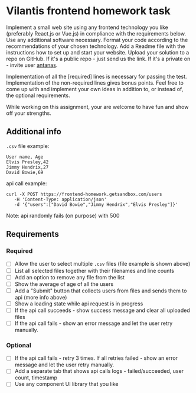 # Vilantis frontend homework task

Implement a small web site using any frontend technology you like (preferably React.js or Vue.js) in compliance with the requirements below. Use any additional software necessary. Format your code according to the recommendations of your chosen technology. Add a Readme file with the instructions how to set up and start your website. Upload your solution to a repo on GitHub. If it's a public repo - just send us the link. If it's a private on - invite user [antanas](https://github.com/antanas).

Implementation of all the [required] lines is necessary for passing the test. Implementation of the non-required lines gives bonus points. Feel free to come up with and implement your own ideas in addition to, or instead of, the optional requirements.

While working on this assignment, your are welcome to have fun and show off your strengths.

## Additional info
`.csv` file example:
```
User name, Age
Elvis Presley,42
Jimmy Hendrix,27
David Bowie,69
```

api call example:
```
curl -X POST https://frontend-homework.getsandbox.com/users
   -H 'Content-Type: application/json'
   -d '{"users":["David Bowie","Jimmy Hendrix","Elvis Presley"]}'
```
Note: api randomly fails (on purpose) with 500

## Requirements
### Required 
- [ ] Allow the user to select multiple `.csv` files (file example is shown above)
- [ ] List all selected files together with their filenames and line counts
- [ ] Add an option to remove any file from the list
- [ ] Show the average of age of all the users
- [ ] Add a "Submit" button that collects users from files and sends them to api (more info above)
- [ ] Show a loading state while api request is in progress
- [ ] If the api call succeeds - show success message and clear all uploaded files
- [ ] If the api call fails - show an error message and let the user retry manually.

### Optional
- [ ] If the api call fails - retry 3 times. If all retries failed - show an error message and let the user retry manually.
- [ ] Add a separate tab that shows api calls logs - failed/succeeded, user count, timestamp
- [ ] Use any component UI library that you like
